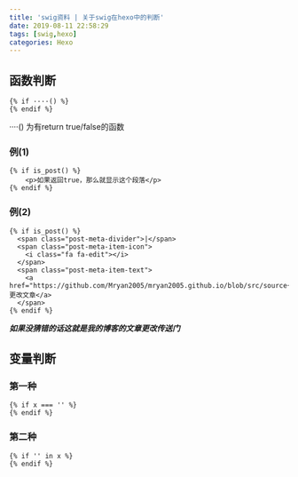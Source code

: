```yaml
---
title: 'swig资料 | 关于swig在hexo中的判断'
date: 2019-08-11 22:58:29
tags: [swig,hexo]
categories: Hexo
---
```


## 函数判断

```swig
{% if ····() %}
{% endif %}
```

····() 为有return true/false的函数

### 例(1)

```swig
{% if is_post() %}
    <p>如果返回true，那么就显示这个段落</p>
{% endif %}
```

### 例(2)

```swig
{% if is_post() %}
  <span class="post-meta-divider">|</span>
  <span class="post-meta-item-icon">
    <i class="fa fa-edit"></i>
  </span>
  <span class="post-meta-item-text">
    <a href="https://github.com/Mryan2005/mryan2005.github.io/blob/src/source{{url_for(page.source)}}">更改文章</a>
  </span>
{% endif %}
```

_**如果没猜错的话这就是我的博客的文章更改传送门**_

## 变量判断

### 第一种

```swig
{% if x === '' %}
{% endif %}
```

### 第二种

```swig
{% if '' in x %}
{% endif %}
```
